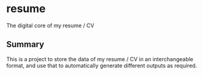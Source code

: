 # resume
The digital core of my resume / CV

## Summary
This is a project to store the data of my resume / CV in an interchangeable format, and use that to automatically generate different outputs as required.
